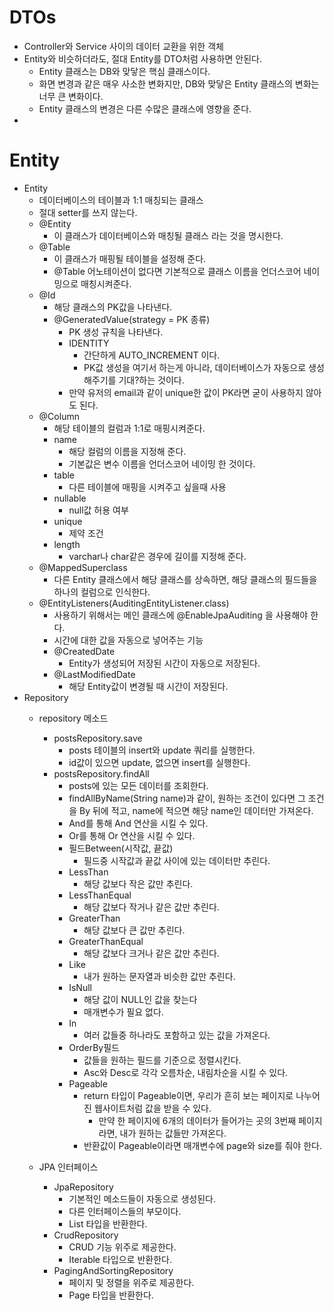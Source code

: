 # DTOs
- Controller와 Service 사이의 데이터 교환을 위한 객체
- Entity와 비슷하더라도, 절대 Entity를 DTO처럼 사용하면 안된다.
    - Entity 클래스는 DB와 맞닿은 핵심 클래스이다.
    - 화면 변경과 같은 매우 사소한 변화지만, DB와 맞닿은 Entity 클래스의 변화는 너무 큰 변화이다.
    - Entity 클래스의 변경은 다른 수많은 클래스에 영향을 준다.
- 
# Entity
- Entity
    - 데이터베이스의 테이블과 1:1 매칭되는 클래스
    - 절대 setter를 쓰지 않는다.
    - @Entity
        - 이 클래스가 데이터베이스와 매칭될 클래스 라는 것을 명시한다.
    - @Table
        - 이 클래스가 매핑될 테이블을 설정해 준다.
        - @Table 어노테이션이 없다면 기본적으로 클래스 이름을 언더스코어 네이밍으로 매칭시켜준다.
    - @Id
        - 해당 클래스의 PK값을 나타낸다.
        - @GeneratedValue(strategy = PK 종류)
            - PK 생성 규칙을 나타낸다.
            - IDENTITY
                - 간단하게 AUTO_INCREMENT 이다.
                - PK값 생성을 여기서 하는게 아니라, 데이터베이스가 자동으로 생성해주기를 기대?하는 것이다.
            - 만약 유저의 email과 같이 unique한 값이 PK라면 굳이 사용하지 않아도 된다.
    - @Column
        - 해당 테이블의 컬럼과 1:1로 매핑시켜준다.
        - name
            - 해당 컬럼의 이름을 지정해 준다.
            - 기본값은 변수 이름을 언더스코어 네이밍 한 것이다.
        - table
            - 다른 테이블에 매핑을 시켜주고 싶을때 사용
        - nullable
            - null값 허용 여부
        - unique
            - 제약 조건
        - length
            - varchar나 char같은 경우에 길이를 지정해 준다.
    - @MappedSuperclass
        - 다른 Entity 클래스에서 해당 클래스를 상속하면, 해당 클래스의 필드들을 하나의 컬럼으로 인식한다.
    - @EntityListeners(AuditingEntityListener.class)
        - 사용하기 위해서는 메인 클래스에 @EnableJpaAuditing 을 사용해야 한다.
        - 시간에 대한 값을 자동으로 넣어주는 기능
        - @CreatedDate
            - Entity가 생성되어 저장된 시간이 자동으로 저장된다.
        - @LastModifiedDate
            - 해당 Entity값이 변경될 때 시간이 저장된다.
- Repository
    - repository 메소드
        - postsRepository.save
            - posts 테이블의 insert와 update 쿼리를 실행한다.
            - id값이 있으면 update, 없으면 insert를 실행한다.
        - postsRepository.findAll
            - posts에 있는 모든 데이터를 조회한다.
            - findAllByName(String name)과 같이, 원하는 조건이 있다면 그 조건을 By 뒤에 적고, name에 적으면 해당 name인 데이터만 가져온다.
            - And를 통해 And 연산을 시킬 수 있다.
            - Or를 통해 Or 연산을 시킬 수 있다.
            - 필드Between(시작값, 끝값)
                - 필드중 시작값과 끝값 사이에 있는 데이터만 추린다.
            - LessThan
                - 해당 값보다 작은 값만 추린다.
            - LessThanEqual
                - 해당 값보다 작거나 같은 값만 추린다.
            - GreaterThan
                - 해당 값보다 큰 값만 추린다.
            - GreaterThanEqual
                - 해당 값보다 크거나 같은 값만 추린다.
            - Like
                - 내가 원하는 문자열과 비슷한 값만 추린다.
            - IsNull
                - 해당 값이 NULL인 값을 찾는다
                - 매개변수가 필요 없다.
            - In
                - 여러 값들중 하나라도 포함하고 있는 값을 가져온다.
            - OrderBy필드
                - 값들을 원하는 필드를 기준으로 정렬시킨다.
                - Asc와 Desc로 각각 오름차순, 내림차순을 시킬 수 있다.
            - Pageable
                - return 타입이 Pageable이면, 우리가 흔히 보는 페이지로 나누어진 웹사이트처럼 값을 받을 수 있다.
                    - 만약 한 페이지에 6개의 데이터가 들어가는 곳의 3번째 페이지라면, 내가 원하는 값들만 가져온다.
                - 반환값이 Pageable이라면 매개변수에 page와 size를 줘야 한다.
                
    - JPA 인터페이스
        - JpaRepository
            - 기본적인 메소드들이 자동으로 생성된다.
            - 다른 인터페이스들의 부모이다.
            - List 타입을 반환한다.
        - CrudRepository
            - CRUD 기능 위주로 제공한다.
            - Iterable 타입으로 반환한다.
        - PagingAndSortingRepository
            - 페이지 및 정렬을 위주로 제공한다.
            - Page 타입을 반환한다.